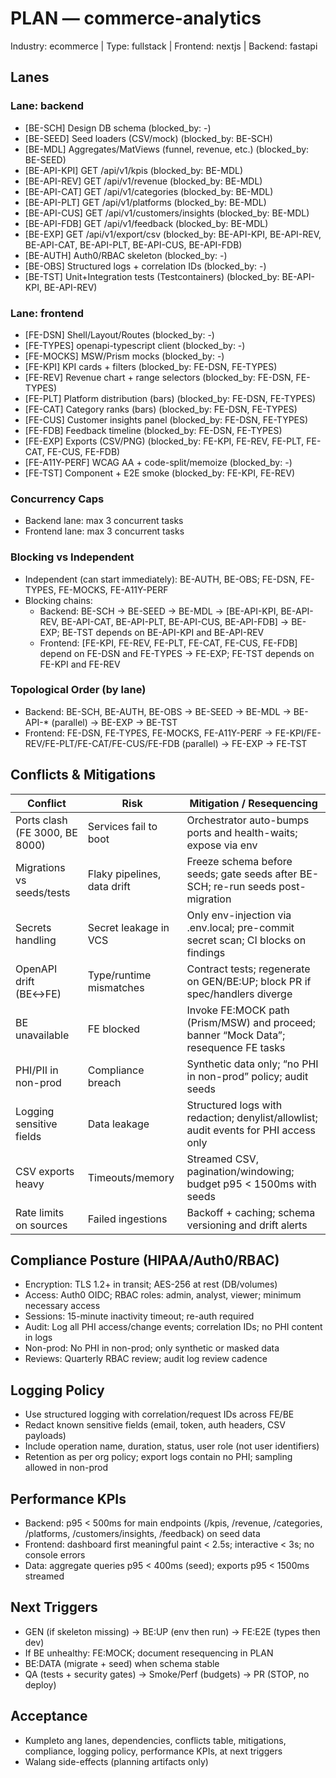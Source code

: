 # PLAN — commerce-analytics

Industry: ecommerce | Type: fullstack | Frontend: nextjs | Backend: fastapi

## Lanes

### Lane: backend

- [BE-SCH] Design DB schema (blocked_by: -)
- [BE-SEED] Seed loaders (CSV/mock) (blocked_by: BE-SCH)
- [BE-MDL] Aggregates/MatViews (funnel, revenue, etc.) (blocked_by: BE-SEED)
- [BE-API-KPI] GET /api/v1/kpis (blocked_by: BE-MDL)
- [BE-API-REV] GET /api/v1/revenue (blocked_by: BE-MDL)
- [BE-API-CAT] GET /api/v1/categories (blocked_by: BE-MDL)
- [BE-API-PLT] GET /api/v1/platforms (blocked_by: BE-MDL)
- [BE-API-CUS] GET /api/v1/customers/insights (blocked_by: BE-MDL)
- [BE-API-FDB] GET /api/v1/feedback (blocked_by: BE-MDL)
- [BE-EXP] GET /api/v1/export/csv (blocked_by: BE-API-KPI, BE-API-REV, BE-API-CAT, BE-API-PLT, BE-API-CUS, BE-API-FDB)
- [BE-AUTH] Auth0/RBAC skeleton (blocked_by: -)
- [BE-OBS] Structured logs + correlation IDs (blocked_by: -)
- [BE-TST] Unit+Integration tests (Testcontainers) (blocked_by: BE-API-KPI, BE-API-REV)

### Lane: frontend

- [FE-DSN] Shell/Layout/Routes (blocked_by: -)
- [FE-TYPES] openapi-typescript client (blocked_by: -)
- [FE-MOCKS] MSW/Prism mocks (blocked_by: -)
- [FE-KPI] KPI cards + filters (blocked_by: FE-DSN, FE-TYPES)
- [FE-REV] Revenue chart + range selectors (blocked_by: FE-DSN, FE-TYPES)
- [FE-PLT] Platform distribution (bars) (blocked_by: FE-DSN, FE-TYPES)
- [FE-CAT] Category ranks (bars) (blocked_by: FE-DSN, FE-TYPES)
- [FE-CUS] Customer insights panel (blocked_by: FE-DSN, FE-TYPES)
- [FE-FDB] Feedback timeline (blocked_by: FE-DSN, FE-TYPES)
- [FE-EXP] Exports (CSV/PNG) (blocked_by: FE-KPI, FE-REV, FE-PLT, FE-CAT, FE-CUS, FE-FDB)
- [FE-A11Y-PERF] WCAG AA + code-split/memoize (blocked_by: -)
- [FE-TST] Component + E2E smoke (blocked_by: FE-KPI, FE-REV)

### Concurrency Caps

- Backend lane: max 3 concurrent tasks
- Frontend lane: max 3 concurrent tasks

### Blocking vs Independent

- Independent (can start immediately): BE-AUTH, BE-OBS; FE-DSN, FE-TYPES, FE-MOCKS, FE-A11Y-PERF
- Blocking chains:
  - Backend: BE-SCH → BE-SEED → BE-MDL → [BE-API-KPI, BE-API-REV, BE-API-CAT, BE-API-PLT, BE-API-CUS, BE-API-FDB] → BE-EXP; BE-TST depends on BE-API-KPI and BE-API-REV
  - Frontend: [FE-KPI, FE-REV, FE-PLT, FE-CAT, FE-CUS, FE-FDB] depend on FE-DSN and FE-TYPES → FE-EXP; FE-TST depends on FE-KPI and FE-REV

### Topological Order (by lane)

- Backend: BE-SCH, BE-AUTH, BE-OBS → BE-SEED → BE-MDL → BE-API-* (parallel) → BE-EXP → BE-TST
- Frontend: FE-DSN, FE-TYPES, FE-MOCKS, FE-A11Y-PERF → FE-KPI/FE-REV/FE-PLT/FE-CAT/FE-CUS/FE-FDB (parallel) → FE-EXP → FE-TST

## Conflicts & Mitigations

| Conflict | Risk | Mitigation / Resequencing |
|---|---|---|
| Ports clash (FE 3000, BE 8000) | Services fail to boot | Orchestrator auto-bumps ports and health-waits; expose via env |
| Migrations vs seeds/tests | Flaky pipelines, data drift | Freeze schema before seeds; gate seeds after BE-SCH; re-run seeds post-migration |
| Secrets handling | Secret leakage in VCS | Only env-injection via .env.local; pre-commit secret scan; CI blocks on findings |
| OpenAPI drift (BE↔FE) | Type/runtime mismatches | Contract tests; regenerate on GEN/BE:UP; block PR if spec/handlers diverge |
| BE unavailable | FE blocked | Invoke FE:MOCK path (Prism/MSW) and proceed; banner “Mock Data”; resequence FE tasks |
| PHI/PII in non-prod | Compliance breach | Synthetic data only; “no PHI in non-prod” policy; audit seeds |
| Logging sensitive fields | Data leakage | Structured logs with redaction; denylist/allowlist; audit events for PHI access only |
| CSV exports heavy | Timeouts/memory | Streamed CSV, pagination/windowing; budget p95 < 1500ms with seeds |
| Rate limits on sources | Failed ingestions | Backoff + caching; schema versioning and drift alerts |

## Compliance Posture (HIPAA/Auth0/RBAC)

- Encryption: TLS 1.2+ in transit; AES-256 at rest (DB/volumes)
- Access: Auth0 OIDC; RBAC roles: admin, analyst, viewer; minimum necessary access
- Sessions: 15-minute inactivity timeout; re-auth required
- Audit: Log all PHI access/change events; correlation IDs; no PHI content in logs
- Non-prod: No PHI in non-prod; only synthetic or masked data
- Reviews: Quarterly RBAC review; audit log review cadence

## Logging Policy

- Use structured logging with correlation/request IDs across FE/BE
- Redact known sensitive fields (email, token, auth headers, CSV payloads)
- Include operation name, duration, status, user role (not user identifiers)
- Retention as per org policy; export logs contain no PHI; sampling allowed in non-prod

## Performance KPIs

- Backend: p95 < 500ms for main endpoints (/kpis, /revenue, /categories, /platforms, /customers/insights, /feedback) on seed data
- Frontend: dashboard first meaningful paint < 2.5s; interactive < 3s; no console errors
- Data: aggregate queries p95 < 400ms (seed); exports p95 < 1500ms streamed

## Next Triggers

- GEN (if skeleton missing) → BE:UP (env then run) → FE:E2E (types then dev)
- If BE unhealthy: FE:MOCK; document resequencing in PLAN
- BE:DATA (migrate + seed) when schema stable
- QA (tests + security gates) → Smoke/Perf (budgets) → PR (STOP, no deploy)

## Acceptance

- Kumpleto ang lanes, dependencies, conflicts table, mitigations, compliance, logging policy, performance KPIs, at next triggers
- Walang side-effects (planning artifacts only)
